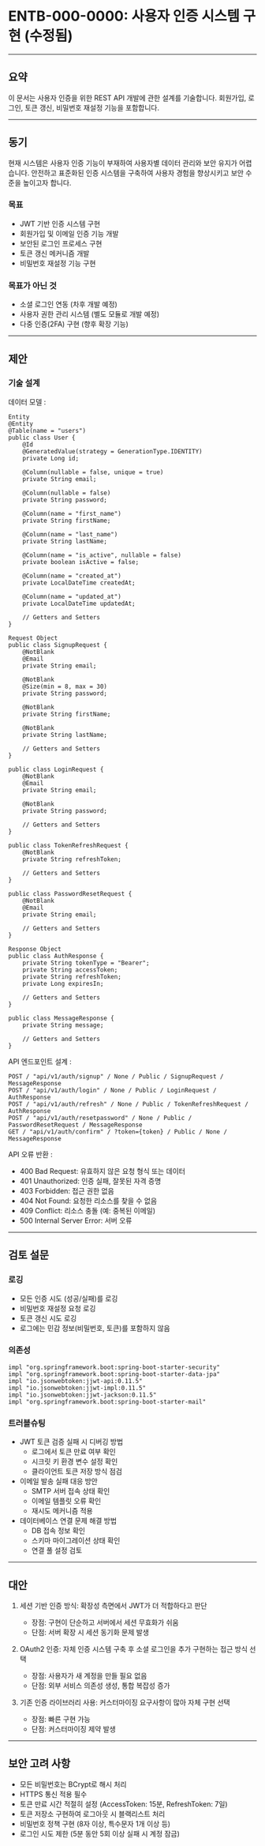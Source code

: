 # ENTB-000-0000: 사용자 인증 시스템 구현 (수정됨)

---
## 요약
이 문서는 사용자 인증을 위한 REST API 개발에 관한 설계를 기술합니다. 회원가입, 로그인, 토큰 갱신, 비밀번호 재설정 기능을 포함합니다.

---
## 동기
현재 시스템은 사용자 인증 기능이 부재하여 사용자별 데이터 관리와 보안 유지가 어렵습니다. 안전하고 표준화된 인증 시스템을 구축하여 사용자 경험을 향상시키고 보안 수준을 높이고자 합니다.

### 목표
- JWT 기반 인증 시스템 구현
- 회원가입 및 이메일 인증 기능 개발
- 보안된 로그인 프로세스 구현
- 토큰 갱신 메커니즘 개발
- 비밀번호 재설정 기능 구현

### 목표가 아닌 것
- 소셜 로그인 연동 (차후 개발 예정)
- 사용자 권한 관리 시스템 (별도 모듈로 개발 예정)
- 다중 인증(2FA) 구현 (향후 확장 기능)

---
## 제안

### 기술 설계

데이터 모델 :

```
Entity
@Entity
@Table(name = "users")
public class User {
    @Id
    @GeneratedValue(strategy = GenerationType.IDENTITY)
    private Long id;
    
    @Column(nullable = false, unique = true)
    private String email;
    
    @Column(nullable = false)
    private String password;
    
    @Column(name = "first_name")
    private String firstName;
    
    @Column(name = "last_name")
    private String lastName;
    
    @Column(name = "is_active", nullable = false)
    private boolean isActive = false;
    
    @Column(name = "created_at")
    private LocalDateTime createdAt;
    
    @Column(name = "updated_at")
    private LocalDateTime updatedAt;
    
    // Getters and Setters
}
```

```
Request Object
public class SignupRequest {
    @NotBlank
    @Email
    private String email;
    
    @NotBlank
    @Size(min = 8, max = 30)
    private String password;
    
    @NotBlank
    private String firstName;
    
    @NotBlank
    private String lastName;
    
    // Getters and Setters
}

public class LoginRequest {
    @NotBlank
    @Email
    private String email;
    
    @NotBlank
    private String password;
    
    // Getters and Setters
}

public class TokenRefreshRequest {
    @NotBlank
    private String refreshToken;
    
    // Getters and Setters
}

public class PasswordResetRequest {
    @NotBlank
    @Email
    private String email;
    
    // Getters and Setters
}
```

```
Response Object
public class AuthResponse {
    private String tokenType = "Bearer";
    private String accessToken;
    private String refreshToken;
    private Long expiresIn;
    
    // Getters and Setters
}

public class MessageResponse {
    private String message;
    
    // Getters and Setters
}
```

API 엔드포인트 설계 :

```
POST / "api/v1/auth/signup" / None / Public / SignupRequest / MessageResponse
POST / "api/v1/auth/login" / None / Public / LoginRequest / AuthResponse
POST / "api/v1/auth/refresh" / None / Public / TokenRefreshRequest / AuthResponse
POST / "api/v1/auth/resetpassword" / None / Public / PasswordResetRequest / MessageResponse
GET / "api/v1/auth/confirm" / ?token={token} / Public / None / MessageResponse
```

API 오류 반환 :

- 400 Bad Request: 유효하지 않은 요청 형식 또는 데이터
- 401 Unauthorized: 인증 실패, 잘못된 자격 증명
- 403 Forbidden: 접근 권한 없음
- 404 Not Found: 요청한 리소스를 찾을 수 없음
- 409 Conflict: 리소스 충돌 (예: 중복된 이메일)
- 500 Internal Server Error: 서버 오류

---
## 검토 설문

### 로깅
- 모든 인증 시도 (성공/실패)를 로깅
- 비밀번호 재설정 요청 로깅
- 토큰 갱신 시도 로깅
- 로그에는 민감 정보(비밀번호, 토큰)를 포함하지 않음

### 의존성

```
impl "org.springframework.boot:spring-boot-starter-security"
impl "org.springframework.boot:spring-boot-starter-data-jpa"
impl "io.jsonwebtoken:jjwt-api:0.11.5"
impl "io.jsonwebtoken:jjwt-impl:0.11.5"
impl "io.jsonwebtoken:jjwt-jackson:0.11.5"
impl "org.springframework.boot:spring-boot-starter-mail"
```

### 트러블슈팅
- JWT 토큰 검증 실패 시 디버깅 방법
  - 로그에서 토큰 만료 여부 확인
  - 시크릿 키 환경 변수 설정 확인
  - 클라이언트 토큰 저장 방식 점검
- 이메일 발송 실패 대응 방안
  - SMTP 서버 접속 상태 확인
  - 이메일 템플릿 오류 확인
  - 재시도 메커니즘 적용
- 데이터베이스 연결 문제 해결 방법
  - DB 접속 정보 확인
  - 스키마 마이그레이션 상태 확인
  - 연결 풀 설정 검토

---
## 대안

1. 세션 기반 인증 방식: 확장성 측면에서 JWT가 더 적합하다고 판단
   - 장점: 구현이 단순하고 서버에서 세션 무효화가 쉬움
   - 단점: 서버 확장 시 세션 동기화 문제 발생
   
2. OAuth2 인증: 자체 인증 시스템 구축 후 소셜 로그인을 추가 구현하는 접근 방식 선택
   - 장점: 사용자가 새 계정을 만들 필요 없음
   - 단점: 외부 서비스 의존성 생성, 통합 복잡성 증가
   
3. 기존 인증 라이브러리 사용: 커스터마이징 요구사항이 많아 자체 구현 선택
   - 장점: 빠른 구현 가능
   - 단점: 커스터마이징 제약 발생

---
## 보안 고려 사항
- 모든 비밀번호는 BCrypt로 해시 처리
- HTTPS 통신 적용 필수
- 토큰 만료 시간 적절히 설정 (AccessToken: 15분, RefreshToken: 7일)
- 토큰 저장소 구현하여 로그아웃 시 블랙리스트 처리
- 비밀번호 정책 구현 (8자 이상, 특수문자 1개 이상 등)
- 로그인 시도 제한 (5분 동안 5회 이상 실패 시 계정 잠금)
